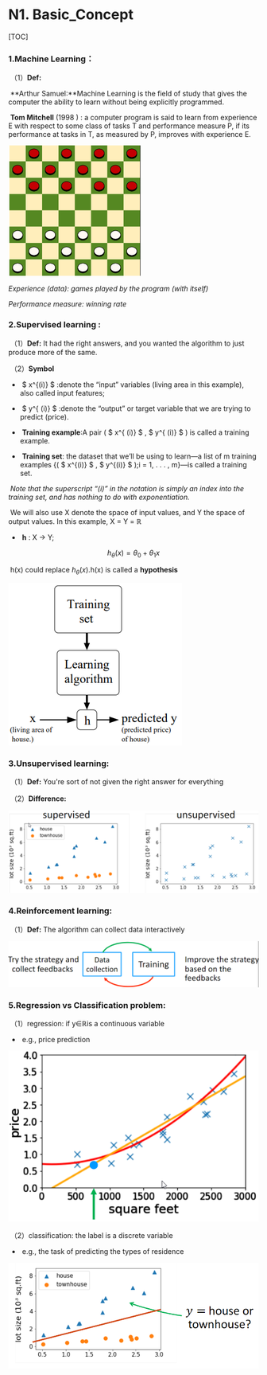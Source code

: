 # N1. Basic_Concept

[TOC]

### 1.Machine Learning：

​	（1）**Def:**

​		**Arthur Samuel:**Machine Learning is the field of study that gives the computer the ability to learn without being explicitly programmed. 

​		**Tom Mitchell** (1998 ) : a computer program is said to learn from experience E with respect to some class of tasks T and performance measure P, if its performance at tasks in T, as measured by P, improves with experience E.

![Game of Checkers](../image/Checkers.png)

*Experience (data): games played by the program (with itself)*

*Performance measure: winning rate*

### 2.Supervised learning :

​	（1）**Def:** It had the right answers, and you wanted the algorithm to just produce more of the same. 

​	（2）**Symbol**

- ​		 $ x^{(i)} ​$   :denote the “input” variables (living area in this example), also called input features;


- ​	  	$ y^{ (i)} $ :denote the “output” or target variable that we are trying to predict (price). 


- ​		**Training example**:A pair ( $ x^{ (i)} $  ,  $  y^{ (i)} $   ) is called a training example.


- ​		 **Training set**: the dataset that we’ll be using to learn—a list of m training examples {( $ x^{(i)} $   ,  $ y^{(i)} $   );i = 1, . . . , m}—is called a training set. 


​		*Note that the superscript “(i)” in the notation is simply an index into the training set, and has nothing to do with exponentiation.* 

​		We will also use X denote the space of input values, and Y the space of output values. In this example, X = Y = ℝ

- ​		**h** : X → Y;

$$
h_θ(x) = \theta_0 + θ_1 x
$$

​		h(x) could replace $h_θ(x)​$ .h(x) is called a **hypothesis**

![ml-1](../image/ml-1.png)

### 3.Unsupervised learning:

​	（1）**Def:** You're sort of not given the right answer for everything

​	（2）**Difference:**

![distinct_sl_usl](../image/distinct_sl_usl.png)



### 4.Reinforcement learning:

​	（1）**Def:** The algorithm can collect data interactively

![rl_def](../image/rl_def.png)

### 5.Regression vs Classification problem:

​	（1）regression: if y∈ℝis a continuous variable

- ​		e.g., price prediction

![regression](../image/regression.png)

​	（2）classification: the label is a discrete variable

- ​		e.g., the task of predicting the types of residence

![classification](../image/cf.png)

